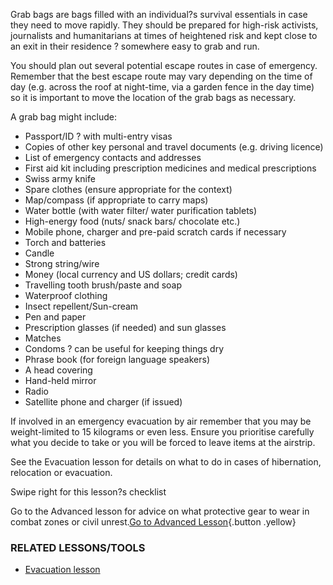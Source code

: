 Grab bags are bags filled with an individual?s survival essentials in
case they need to move rapidly. They should be prepared for high-risk
activists, journalists and humanitarians at times of heightened risk and
kept close to an exit in their residence ? somewhere easy to grab and
run.

You should plan out several potential escape routes in case of
emergency. Remember that the best escape route may vary depending on the
time of day (e.g. across the roof at night-time, via a garden fence in
the day time) so it is important to move the location of the grab bags
as necessary.

A grab bag might include:

-   Passport/ID ? with multi-entry visas
-   Copies of other key personal and travel documents (e.g.
    driving licence)
-   List of emergency contacts and addresses
-   First aid kit including prescription medicines and medical
    prescriptions
-   Swiss army knife
-   Spare clothes (ensure appropriate for the context)
-   Map/compass (if appropriate to carry maps)
-   Water bottle (with water filter/ water purification tablets)
-   High-energy food (nuts/ snack bars/ chocolate etc.)
-   Mobile phone, charger and pre-paid scratch cards if necessary
-   Torch and batteries
-   Candle
-   Strong string/wire
-   Money (local currency and US dollars; credit cards)
-   Travelling tooth brush/paste and soap
-   Waterproof clothing
-   Insect repellent/Sun-cream
-   Pen and paper
-   Prescription glasses (if needed) and sun glasses
-   Matches
-   Condoms ? can be useful for keeping things dry
-   Phrase book (for foreign language speakers)
-   A head covering
-   Hand-held mirror
-   Radio
-   Satellite phone and charger (if issued)

If involved in an emergency evacuation by air remember that you may be
weight-limited to 15 kilograms or even less. Ensure you prioritise
carefully what you decide to take or you will be forced to leave items
at the airstrip.

See the Evacuation lesson for details on what to do in cases of
hibernation, relocation or evacuation.

Swipe right for this lesson?s checklist

Go to the Advanced lesson for advice on what protective gear to wear in
combat zones or civil unrest.[Go to Advanced
Lesson](umbrella://lesson/protective/1){.button .yellow}

### RELATED LESSONS/TOOLS

-   [Evacuation lesson](umbrella://lesson/evacuation)

